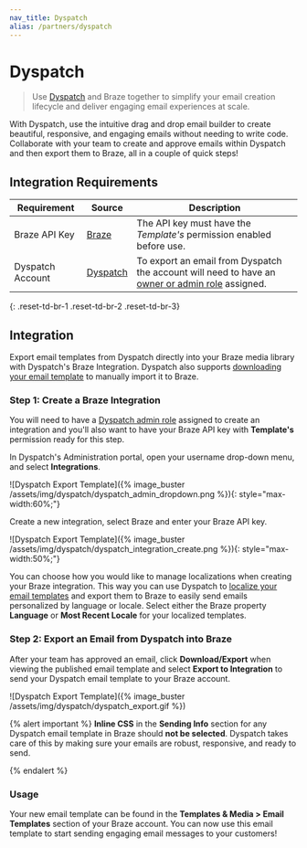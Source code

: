 ```yaml
---
nav_title: Dyspatch
alias: /partners/dyspatch
---
```


# Dyspatch


> Use [Dyspatch][1] and Braze together to simplify your email creation lifecycle and deliver engaging email experiences at scale. 

With Dyspatch, use the intuitive drag and drop email builder to create beautiful, responsive, and engaging emails without needing to write code. Collaborate with your team to create and approve emails within Dyspatch and then export them to Braze, all in a couple of quick steps! 

## Integration Requirements

Requirement   | Source | Description
--------------|--------| -----
Braze API Key | [Braze](https://dashboard.braze.com/sign_in) | The API key must have the *Template's* permission enabled before use.
Dyspatch Account | [Dyspatch][3] | To export an email from Dyspatch the account will need to have an [owner or admin role][4] assigned.
{: .reset-td-br-1 .reset-td-br-2 .reset-td-br-3}

## Integration
Export email templates from Dyspatch directly into your Braze media library with Dyspatch's Braze Integration. Dyspatch also supports [downloading your email template][5] to manually import it to Braze.

### Step 1: Create a Braze Integration
You will need to have a [Dyspatch admin role][4] assigned to create an integration and you'll also want to have your Braze API key with __Template's__ permission ready for this step.

In Dyspatch's Administration portal, open your username drop-down menu, and select __Integrations__.

![Dyspatch Export Template]({% image_buster /assets/img/dyspatch/dyspatch_admin_dropdown.png %}){: style="max-width:60%;"}

Create a new integration, select Braze and enter your Braze API key.

![Dyspatch Export Template]({% image_buster /assets/img/dyspatch/dyspatch_integration_create.png %}){: style="max-width:50%;"}

You can choose how you would like to manage localizations when creating your Braze integration. This way you can use Dyspatch to [localize your email templates][6] and export them to Braze to easily send emails personalized by language or locale. Select either the Braze property __Language__ or __Most Recent Locale__ for your localized templates.

### Step 2: Export an Email from Dyspatch into Braze
After your team has approved an email, click __Download/Export__ when viewing the published email template and select __Export to Integration__ to send your Dyspatch email template to your Braze account.

![Dyspatch Export Template]({% image_buster /assets/img/dyspatch/dyspatch_export.gif %})

{% alert important %}
 __Inline CSS__ in the __Sending Info__ section for any Dyspatch email template in Braze should __not be selected__.  Dyspatch takes care of this by making sure your emails are robust, responsive, and ready to send.

{% endalert %}

### Usage
Your new email template can be found in the __Templates & Media > Email Templates__ section of your Braze account. You can now use this email template to start sending engaging email messages to your customers!

[1]: https://www.dyspatch.io
[2]: https://dashboard.braze.com/sign_in
[3]: https://www.dyspatch.io/login/
[4]: https://docs.dyspatch.io/administration/dyspatch_roles/
[5]: https://docs.dyspatch.io/exports/export_to_braze/#download-your-template
[6]: https://docs.dyspatch.io/localization/localizing_a_template/
